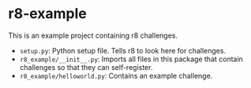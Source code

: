 # r8-example

This is an example project containing r8 challenges.

 - `setup.py`: Python setup file. Tells r8 to look here for challenges.
 - `r8_example/__init__.py`: Imports all files in this package that contain challenges so that they can self-register.
 - `r8_example/helloworld.py`: Contains an example challenge.
